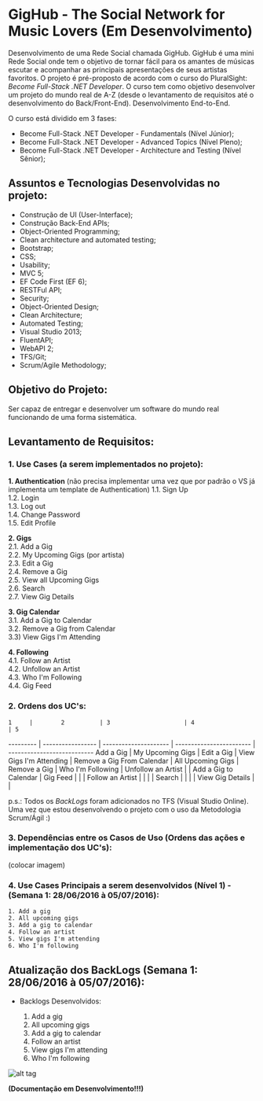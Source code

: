 # GigHub - The Social Network for Music Lovers (Em Desenvolvimento)

Desenvolvimento de uma Rede Social chamada GigHub. GigHub é uma mini Rede Social onde tem o objetivo de tornar fácil para os amantes de músicas escutar e acompanhar as principais apresentações de seus artistas favoritos. O projeto é pré-proposto de acordo com o curso do PluralSight: *Become Full-Stack .NET Developer*. O curso tem como objetivo desenvolver um projeto do mundo real de A-Z (desde o levantamento de requisitos até o desenvolvimento do Back/Front-End). Desenvolvimento End-to-End.

O curso está dividido em 3 fases:

- Become Full-Stack .NET Developer - Fundamentals (Nível Júnior);
- Become Full-Stack .NET Developer - Advanced Topics (Nível Pleno);
- Become Full-Stack .NET Developer - Architecture and Testing (Nível Sênior);

## Assuntos e Tecnologias Desenvolvidas no projeto: 

* Construção de UI (User-Interface); 
* Construção Back-End APIs;
* Object-Oriented Programming;
* Clean architecture and automated testing;
* Bootstrap;
* CSS;
* Usability;
* MVC 5;
* EF Code First (EF 6);
* RESTFul API;
* Security;
* Object-Oriented Design;
* Clean Architecture;
* Automated Testing;
* Visual Studio 2013;
* FluentAPI;
* WebAPI 2;
* TFS/Git;
* Scrum/Agile Methodology;


## Objetivo do Projeto:
Ser capaz de entregar e desenvolver um software do mundo real funcionando de uma forma sistemática.

## Levantamento de Requisitos:

### 1. Use Cases (a serem implementados no projeto):

**1. Authentication** (não precisa implementar uma vez que por padrão o VS já implementa um template de Authentication)
	1.1. Sign Up <br />
	1.2. Login <br />
	1.3. Log out <br />
	1.4. Change Password <br />
	1.5. Edit Profile <br />

**2. Gigs** <br />
	2.1. Add a Gig <br />
	2.2. My Upcoming Gigs (por artista) <br />
	2.3. Edit a Gig <br />
	2.4. Remove a Gig <br />
	2.5. View all Upcoming Gigs <br />
	2.6. Search <br />
	2.7. View Gig Details <br />
 
**3. Gig Calendar** <br />
	3.1. Add a Gig to Calendar <br />
	3.2. Remove a Gig from Calendar <br />
	3.3) View Gigs I'm Attending <br />

**4. Following** <br />
	4.1. Follow an Artist <br />
	4.2. Unfollow an Artist <br />
	4.3. Who I'm Following <br />
	4.4. Gig Feed <br />
	

### 2. Ordens dos UC's:

    1     |        2          | 3                     | 4                        | 5
--------- | ----------------- | --------------------- | ------------------------ | ---------------------------
Add a Gig | My Upcoming Gigs  | Edit a Gig            | View Gigs I'm Attending  | Remove a Gig From Calendar
          | All Upcoming Gigs | Remove a Gig          | Who I'm Following        | Unfollow an Artist
          |                   | Add a Gig to Calendar | Gig Feed                 |
          |                   | Follow an Artist      |                          |
          |                   | Search                |                          |
          |                   | View Gig Details      |                          |



p.s.: Todos os *BackLogs* foram adicionados no TFS (Visual Studio Online). Uma vez que estou desenvolvendo o projeto com o uso da Metodologia Scrum/Ágil :)

### 3. Dependências entre os Casos de Uso (Ordens das ações e implementação dos UC's):

(colocar imagem)

### 4. Use Cases Principais a serem desenvolvidos (Nível 1) - (Semana 1: 28/06/2016 à 05/07/2016):

	1. Add a gig 
	2. All upcoming gigs 
	3. Add a gig to calendar 
	4. Follow an artist
	5. View gigs I'm attending 
	6. Who I'm following 
 
## Atualização dos BackLogs (Semana 1: 28/06/2016 à 05/07/2016):

* Backlogs Desenvolvidos: 

	1. Add a gig <br />
	2. All upcoming gigs <br />
	3. Add a gig to calendar <br />
	4. Follow an artist <br />
	5. View gigs I'm attending <br />
	6. Who I'm following <br />

![alt tag](http://i68.tinypic.com/ogkhlz.png)


**(Documentação em Desenvolvimento!!!)**


